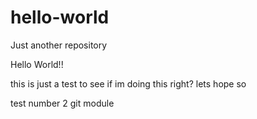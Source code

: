 # hello-world
Just another repository

Hello World!!

this is just a test to see if im doing this right? lets hope so

test number 2 git module